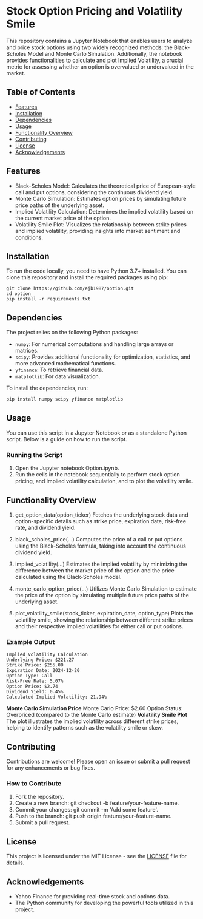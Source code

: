 # Stock Option Pricing and Volatility Smile

This repository contains a Jupyter Notebook that enables users to analyze and price stock options using two widely recognized methods: the Black-Scholes Model and Monte Carlo Simulation. Additionally, the notebook provides functionalities to calculate and plot Implied Volatility, a crucial metric for assessing whether an option is overvalued or undervalued in the market.

## Table of Contents
- [Features](#features)
- [Installation](#installation)
- [Dependencies](#dependencies)
- [Usage](#usage)
- [Functionality Overview](#functionality_overview)
- [Contributing](#contributing)
- [License](#license)
- [Acknowledgements](#acknowledgements)

## Features
* Black-Scholes Model: Calculates the theoretical price of European-style call and put options, considering the continuous dividend yield.
* Monte Carlo Simulation: Estimates option prices by simulating future price paths of the underlying asset.
* Implied Volatility Calculation: Determines the implied volatility based on the current market price of the option.
* Volatility Smile Plot: Visualizes the relationship between strike prices and implied volatility, providing insights into market sentiment and conditions.

## Installation

To run the code locally, you need to have Python 3.7+ installed. You can clone this repository and install the required packages using pip:

```
git clone https://github.com/ejb1987/option.git
cd option
pip install -r requirements.txt
```
## Dependencies
The project relies on the following Python packages:

- `numpy`: For numerical computations and handling large arrays or matrices.
- `scipy`: Provides additional functionality for optimization, statistics, and more advanced mathematical functions.
- `yfinance`: To retrieve financial data.
- `matplotlib`: For data visualization.

To install the dependencies, run:

```bash
pip install numpy scipy yfinance matplotlib
```
## Usage
You can use this script in a Jupyter Notebook or as a standalone Python script. Below is a guide on how to run the script.

### Running the Script
1. Open the Jupyter notebook Option.ipynb.
2. Run the cells in the notebook sequentially to perform stock option pricing, and implied volatility calculation, and to plot the volatility smile.

## Functionality Overview
1. get_option_data(option_ticker)
Fetches the underlying stock data and option-specific details such as strike price, expiration date, risk-free rate, and dividend yield.

2. black_scholes_price(...)
Computes the price of a call or put options using the Black-Scholes formula, taking into account the continuous dividend yield.

3. implied_volatility(...)
Estimates the implied volatility by minimizing the difference between the market price of the option and the price calculated using the Black-Scholes model.

4. monte_carlo_option_price(...)
Utilizes Monte Carlo Simulation to estimate the price of the option by simulating multiple future price paths of the underlying asset.

5. plot_volatility_smile(stock_ticker, expiration_date, option_type)
Plots the volatility smile, showing the relationship between different strike prices and their respective implied volatilities for either call or put options.

### Example Output
```
Implied Volatility Calculation
Underlying Price: $221.27
Strike Price: $255.00
Expiration Date: 2024-12-20
Option Type: Call
Risk-Free Rate: 5.07%
Option Price: $2.74
Dividend Yield: 0.45%
Calculated Implied Volatility: 21.94%
```
**Monte Carlo Simulation Price**
Monte Carlo Price: $2.60
Option Status: Overpriced (compared to the Monte Carlo estimate)
**Volatility Smile Plot**
The plot illustrates the implied volatility across different strike prices, helping to identify patterns such as the volatility smile or skew.

## Contributing
Contributions are welcome! Please open an issue or submit a pull request for any enhancements or bug fixes.

### How to Contribute
1. Fork the repository.
2. Create a new branch: git checkout -b feature/your-feature-name.
3. Commit your changes: git commit -m 'Add some feature'.
4. Push to the branch: git push origin feature/your-feature-name.
5. Submit a pull request.

## License
This project is licensed under the MIT License - see the [LICENSE](./LICENSE) file for details.

## Acknowledgements
* Yahoo Finance for providing real-time stock and options data.
* The Python community for developing the powerful tools utilized in this project.
